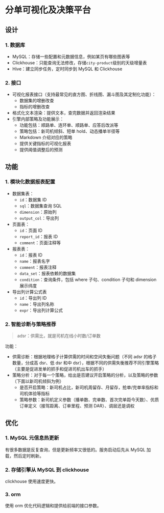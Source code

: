 # 分单可视化及决策平台

## 设计

### 1. 数据库

* MySQL：存储一些配置和元数据信息，例如某页有哪些图表等
* Clickhouse：只能查询无法修改，存储`city-product`级别的天级增量表
* Hive：建立同步任务，定时同步到 MySQL 和 Clickhouse

### 2. 接口

* 可视化报表接口（支持最常见的直方图、折线图、漏斗图及其定制化功能）：
  * 数据集的增删改查
  * 指标的增删改查
* 格式化文本渲染：提供文本，查完数据并返回渲染结果
* 引擎内部策略及功能展示：
  * 功能包括：顺路单、连环单、顺路单、应答后改派等
  * 策略包括：新司机倾斜、短单 hold、动态播单半径等
  * Markdown 介绍对应的策略
  * 提供关键指标的可视化报表
  * 提供阈值调整后的预测

## 功能

### 1. 模块化数据报表配置

* 数据集表：
  * `id`：数据集 ID
  * `sql`：数据集查询 SQL
  * `dimension`：原始列
  * `output_col`：导出列
* 页面表：
  * `id`：页面 ID
  * `report_id`：报表 ID
  * `comment`：页面注释等
* 报表表：
  * `id`：报表 ID
  * `name`：报表名字
  * `comment`：报表注释
  * `data_set`：报表依赖的数据集
  * `condition`：查询条件，包括 where 子句、condition 子句和 dimension 展示纬度
* 导出列计算公式表
  * `id`：导出列 ID
  * `name`：导出列名称
  * `expr`：导出列计算公式

### 2. 智能诊断与策略推荐

> adsr：供需比，就是司机在线小时数/订单数

功能：

* 供需诊断：根据地理格子计算供需的时间和空间失衡问题（不同 adsr 的格子数量，分成高 dsr、低 dsr 和中 dsr），根据不同的供需失衡推荐不同引擎策略（主要是促进发单的抓手和促进司机出车的抓手）
* 策略分析：对于每一个策略，给出是否建议开启策略的分析，以及策略的参数（下面以新司机倾斜为例）
  * 是否开启策略：新司机占比，新司机周留存、月留存，抢单/完单率指标和司机体验等指标
  * 策略参数：新司机定义参数（播单数、完单数、首次完单距今天数）、优质订单定义（接驾距离、订单里程、预测 DAR）、调层还是调权

## 优化

### 1. MySQL 元信息热更新

有很多数据是反复查询，但是更新频率又很低的。服务启动后先从 MySQL 加载，然后定时刷新。

### 2. 存储引擎从 MySQL 到 clickhouse

clickhouse 使用速度更快。

### 3. orm

使用 orm 优化代码逻辑和提供给前端的接口参数。
